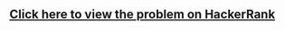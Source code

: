 ## [Click here to view the problem on HackerRank](https://www.hackerrank.com/challenges/kangaroo/problem)